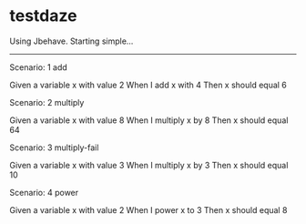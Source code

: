 testdaze
========
Using Jbehave. Starting simple...

------------------------------------------------------------
Scenario: 1 add


Given a variable x with value 2
When I add x with 4 
Then x should equal 6

Scenario: 2 multiply


Given a variable x with value 8
When I multiply x by 8 
Then x should equal 64

Scenario: 3 multiply-fail


Given a variable x with value 3
When I multiply x by 3 
Then x should equal 10


Scenario: 4 power


Given a variable x with value 2
When I power x to 3 
Then x should equal 8



